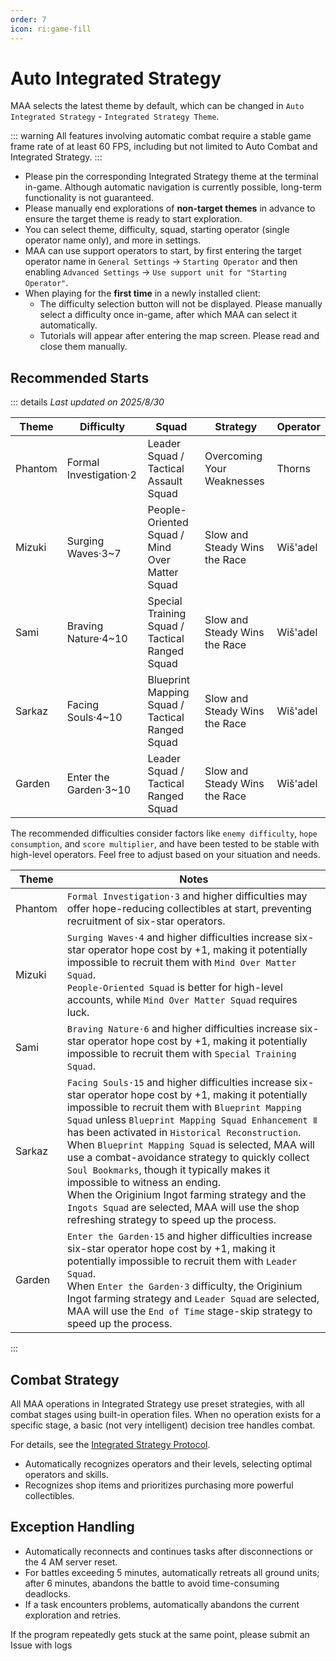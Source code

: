 ```yaml
---
order: 7
icon: ri:game-fill
---
```


# Auto Integrated Strategy

MAA selects the latest theme by default, which can be changed in `Auto Integrated Strategy` - `Integrated Strategy Theme`.

::: warning
All features involving automatic combat require a stable game frame rate of at least 60 FPS, including but not limited to Auto Combat and Integrated Strategy.
:::

- Please pin the corresponding Integrated Strategy theme at the terminal in-game. Although automatic navigation is currently possible, long-term functionality is not guaranteed.
- Please manually end explorations of **non-target themes** in advance to ensure the target theme is ready to start exploration.
- You can select theme, difficulty, squad, starting operator (single operator name only), and more in settings.
- MAA can use support operators to start, by first entering the target operator name in `General Settings` → `Starting Operator` and then enabling `Advanced Settings` → `Use support unit for "Starting Operator"`.
- When playing for the **first time** in a newly installed client:
  - The difficulty selection button will not be displayed. Please manually select a difficulty once in-game, after which MAA can select it automatically.
  - Tutorials will appear after entering the map screen. Please read and close them manually.

## Recommended Starts

::: details _Last updated on 2025/8/30_

| Theme   | Difficulty             | Squad                                           | Strategy                      | Operator |
| ------- | ---------------------- | ----------------------------------------------- | ----------------------------- | -------- |
| Phantom | Formal Investigation·2 | Leader Squad / Tactical Assault Squad           | Overcoming Your Weaknesses    | Thorns   |
| Mizuki  | Surging Waves·3~7      | People-Oriented Squad / Mind Over Matter Squad  | Slow and Steady Wins the Race | Wiš'adel |
| Sami    | Braving Nature·4~10    | Special Training Squad / Tactical Ranged Squad  | Slow and Steady Wins the Race | Wiš'adel |
| Sarkaz  | Facing Souls·4~10      | Blueprint Mapping Squad / Tactical Ranged Squad | Slow and Steady Wins the Race | Wiš'adel |
| Garden  | Enter the Garden·3~10  | Leader Squad / Tactical Ranged Squad            | Slow and Steady Wins the Race | Wiš'adel |

The recommended difficulties consider factors like `enemy difficulty`, `hope consumption`, and `score multiplier`, and have been tested to be stable with high-level operators. Feel free to adjust based on your situation and needs.

| Theme   | Notes                                                                                                                                                                                                                                                                                                                                                                                                                                                                                                                                                                                                                   |
| ------- | ----------------------------------------------------------------------------------------------------------------------------------------------------------------------------------------------------------------------------------------------------------------------------------------------------------------------------------------------------------------------------------------------------------------------------------------------------------------------------------------------------------------------------------------------------------------------------------------------------------------------- |
| Phantom | `Formal Investigation·3` and higher difficulties may offer hope-reducing collectibles at start, preventing recruitment of six-star operators.                                                                                                                                                                                                                                                                                                                                                                                                                                                                           |
| Mizuki  | `Surging Waves·4` and higher difficulties increase six-star operator hope cost by +1, making it potentially impossible to recruit them with `Mind Over Matter Squad`.<br>`People-Oriented Squad` is better for high-level accounts, while `Mind Over Matter Squad` requires luck.                                                                                                                                                                                                                                                                                                                                       |
| Sami    | `Braving Nature·6` and higher difficulties increase six-star operator hope cost by +1, making it potentially impossible to recruit them with `Special Training Squad`.                                                                                                                                                                                                                                                                                                                                                                                                                                                  |
| Sarkaz  | `Facing Souls·15` and higher difficulties increase six-star operator hope cost by +1, making it potentially impossible to recruit them with `Blueprint Mapping Squad` unless `Blueprint Mapping Squad Enhancement Ⅱ` has been activated in `Historical Reconstruction`.<br>When `Blueprint Mapping Squad` is selected, MAA will use a combat-avoidance strategy to quickly collect `Soul Bookmarks`, though it typically makes it impossible to witness an ending.<br>When the Originium Ingot farming strategy and the `Ingots Squad` are selected, MAA will use the shop refreshing strategy to speed up the process. |
| Garden  | `Enter the Garden·15` and higher difficulties increase six-star operator hope cost by +1, making it potentially impossible to recruit them with `Leader Squad`.<br>When `Enter the Garden·3` difficulty, the Originium Ingot farming strategy and `Leader Squad` are selected, MAA will use the `End of Time` stage-skip strategy to speed up the process.                                                                                                                                                                                                                                                              |

:::

## Combat Strategy

All MAA operations in Integrated Strategy use preset strategies, with all combat stages using built-in operation files. When no operation exists for a specific stage, a basic (not very intelligent) decision tree handles combat.

For details, see the [Integrated Strategy Protocol](../../protocol/integrated-strategy-schema.md).

- Automatically recognizes operators and their levels, selecting optimal operators and skills.
- Recognizes shop items and prioritizes purchasing more powerful collectibles.

## Exception Handling

- Automatically reconnects and continues tasks after disconnections or the 4 AM server reset.
- For battles exceeding 5 minutes, automatically retreats all ground units; after 6 minutes, abandons the battle to avoid time-consuming deadlocks.
- If a task encounters problems, automatically abandons the current exploration and retries.

If the program repeatedly gets stuck at the same point, please submit an Issue with logs

